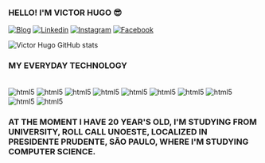 
### HELLO! I'M VICTOR HUGO 😎

[![Blog](https://img.shields.io/website?label=SujeitoProgramador.com&style=for-the-badge&url=https://sujeitoprogramador.com/)](https://sujeitoprogramador.com)
[![Linkedin](https://img.shields.io/badge/LinkedIn-0077B5?style=for-the-badge&logo=linkedin&logoColor=white)](https://www.linkedin.com/in/victor-donaire-31b778165/)
[![Instagram](https://img.shields.io/badge/Instagram-E4405F?style=for-the-badge&logo=instagram&logoColor=white)](https://www.instagram.com/victorh_donaire/)
[![Facebook](https://img.shields.io/badge/Facebook-1877F2?style=for-the-badge&logo=facebook&logoColor=white)](https://www.facebook.com/victorhugo.donairedeoliveira/)

![Victor Hugo GitHub stats](https://github-readme-stats.vercel.app/api?username=victor200524&show_icons=true&theme=merko)


### MY EVERYDAY TECHNOLOGY
<div style ="display:inlune_block"><br/>
    <img align="center" alt="html5" src="https://img.shields.io/badge/Python-3776AB?style=for-the-badge&logo=python&logoColor=white">
    <img align="center" alt="html5" src="https://img.shields.io/badge/HTML5-E34F26?style=for-the-badge&logo=html5&logoColor=white">
    <img align="center" alt="html5" src="https://img.shields.io/badge/CSS-239120?&style=for-the-badge&logo=css3&logoColor=white">
    <img align="center" alt="html5" src="https://img.shields.io/badge/C-00599C?style=for-the-badge&logo=c&logoColor=white">
    <img align="center" alt="html5" src="https://img.shields.io/badge/R-276DC3?style=for-the-badge&logo=r&logoColor=white">
    <img align="center" alt="html5" src="https://img.shields.io/badge/AMD-Radeon_RX_5500-ED1C24?style=for-the-badge&logo=amd&logoColor=white">
    <img align="center" alt="html5" src="https://img.shields.io/badge/JavaScript-F7DF1E?style=for-the-badge&logo=javascript&logoColor=black">
    <img align="center" alt="html5" src="https://img.shields.io/badge/Node.js-43853D?style=for-the-badge&logo=node.js&logoColor=white">
    <img align="center" alt="html5" src="https://img.shields.io/badge/Java-ED8B00?style=for-the-badge&logo=openjdk&logoColor=white">
    <img align="center" alt="html5" src="https://img.shields.io/badge/Microsoft_Office-D83B01?style=for-the-badge&logo=microsoft-office&logoColor=white">

</div>

### AT THE MOMENT I HAVE 20 YEAR'S OLD, I'M STUDYING FROM UNIVERSITY, ROLL CALL UNOESTE, LOCALIZED IN PRESIDENTE PRUDENTE, SÃO PAULO, WHERE I'M STUDYING COMPUTER SCIENCE.
